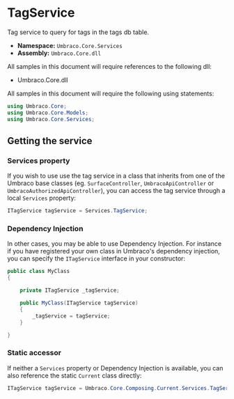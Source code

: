 # TagService

Tag service to query for tags in the tags db table.

 * **Namespace:** `Umbraco.Core.Services` 
 * **Assembly:** `Umbraco.Core.dll`

 All samples in this document will require references to the following dll:

* Umbraco.Core.dll

All samples in this document will require the following using statements:

```csharp
using Umbraco.Core;
using Umbraco.Core.Models;
using Umbraco.Core.Services;
```

## Getting the service

### Services property

If you wish to use use the tag service in a class that inherits from one of the Umbraco base classes (eg. `SurfaceController`, `UmbracoApiController` or `UmbracoAuthorizedApiController`), you can access the tag service through a local `Services` property:

```csharp
ITagService tagService = Services.TagService;
```

### Dependency Injection

In other cases, you may be able to use Dependency Injection. For instance if you have registered your own class in Umbraco's dependency injection, you can specify the `ITagService` interface in your constructor:

```csharp
public class MyClass
{

    private ITagService _tagService;

	public MyClass(ITagService tagService)
	{
		_tagService = tagService;
	}

}
```

### Static accessor

If neither a `Services` property or Dependency Injection is available, you can also reference the static `Current` class directly:

```csharp
ITagService tagService = Umbraco.Core.Composing.Current.Services.TagService;
```
